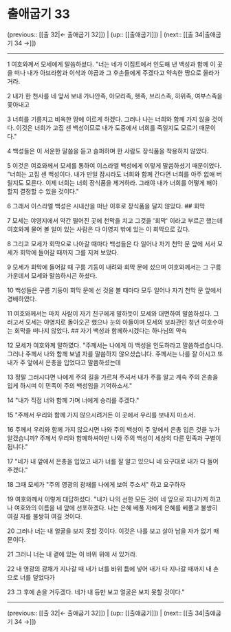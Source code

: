 # 출애굽기 33

(previous:: [[출 32|← 출애굽기 32]]) | (up:: [[출애굽기]]) | (next:: [[출 34|출애굽기 34 →]])

***




1 
여호와께서 모세에게 말씀하셨다. "너는 네가 이집트에서 인도해 낸 백성과 함께 이 곳을 떠나 내가 아브라함과 이삭과 야곱과 그 후손들에게 주겠다고 약속한 땅으로 올라가거라. 



2 
내가 한 천사를 네 앞서 보내 가나안족, 아모리족, 헷족, 브리스족, 히위족, 여부스족을 쫓아내고 



3 
너희를 기름지고 비옥한 땅에 이르게 하겠다. 그러나 나는 너희와 함께 가지 않을 것이다. 이것은 너희가 고집 센 백성이므로 내가 도중에서 너희를 죽일지도 모르기 때문이다." 



4 
백성들은 이 서운한 말씀을 듣고 슬퍼하며 한 사람도 장식품을 착용하지 않았다. 



5 
이것은 여호와께서 모세를 통하여 이스라엘 백성에게 이렇게 말씀하셨기 때문이었다. "너희는 고집 센 백성이다. 내가 만일 잠시라도 너희와 함께 간다면 너희를 아주 없애 버릴지도 모른다. 이제 너희는 너희 장식품을 제거하라. 그래야 내가 너희를 어떻게 해야 할지 결정할 수 있을 것이다." 



6 
그래서 이스라엘 백성은 시내산을 떠난 이후로 장식품을 달지 않았다. ## 회막 



7 
모세는 야영지에서 약간 떨어진 곳에 천막을 치고 그것을 '회막' 이라고 부르곤 했는데 여호와께 물어 볼 일이 있는 사람은 다 야영지 밖에 있는 이 회막으로 갔다. 



8 
그리고 모세가 회막으로 나아갈 때마다 백성들은 다 일어나 자기 천막 문 앞에 서서 모세가 회막에 들어갈 때까지 그를 지켜 보았다. 



9 
모세가 회막에 들어갈 때 구름 기둥이 내려와 회막 문에 섰으며 여호와께서는 그 구름 가운데서 모세와 말씀하시곤 하셨다. 



10 
백성들은 구름 기둥이 회막 문에 선 것을 볼 때마다 모두 일어나 자기 천막 문 앞에서 경배하였다. 



11 
여호와께서는 마치 사람이 자기 친구에게 말하듯이 모세와 대면하여 말씀하셨다. 그러고서 모세는 야영지로 돌아오곤 했으나 눈의 아들이며 모세의 보좌관인 청년 여호수아는 회막을 떠나지 않았다. ## 자기 백성과 함께하시겠다는 하나님의 약속 



12 
모세가 여호와께 말하였다. "주께서는 나에게 이 백성을 인도하라고 말씀하셨습니다. 그러나 주께서 나와 함께 보낼 자를 말씀하지 않으셨습니다. 주께서는 나를 잘 아시고 또 내가 주 앞에서 은총을 입었다고 말씀하셨는데 



13 
정말 그러시다면 나에게 주의 길을 가르쳐 주셔서 내가 주를 알고 계속 주의 은총을 입게 하시며 이 민족이 주의 백성임을 기억하소서." 



14 
"내가 직접 너와 함께 가며 너에게 승리를 주겠다." 



15 
"주께서 우리와 함께 가지 않으시려거든 이 곳에서 우리를 보내지 마소서. 



16 
주께서 우리와 함께 가지 않으시면 나와 주의 백성이 주 앞에서 은총 입은 것을 누가 알겠습니까? 주께서 우리와 함께하셔야만 나와 주의 백성이 세상의 다른 민족과 구별이 됩니다." 



17 
"네가 내 앞에서 은총을 입었고 내가 너를 잘 알고 있으니 네 요구대로 내가 다 들어주겠다." 



18 
그때 모세가 "주의 영광의 광채를 나에게 보여 주소서" 하고 요구하자 



19 
여호와께서 이렇게 대답하셨다. "내가 나의 선한 모든 것이 네 앞으로 지나가게 하고 나 여호와의 이름을 네 앞에 선포하겠다. 나는 은혜 베풀 자에게 은혜를 베풀고 불쌍히 여길 자를 불쌍히 여길 것이다. 



20 
그러나 너는 내 얼굴을 보지 못할 것이다. 이것은 나를 보고 살아 남을 자가 없기 때문이다. 



21 
그러니 너는 내 곁에 있는 이 바위 위에 서 있거라. 



22 
내 영광의 광채가 지나갈 때 내가 너를 바위 틈에 넣어 내가 다 지나갈 때까지 내 손으로 너를 덮었다가 



23 
그 후에 손을 거두겠다. 네가 내 등만 보고 얼굴은 보지 못할 것이다."

***

(previous:: [[출 32|← 출애굽기 32]]) | (up:: [[출애굽기]]) | (next:: [[출 34|출애굽기 34 →]])

